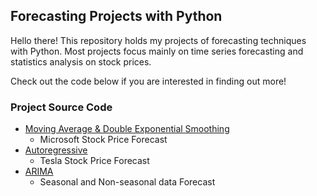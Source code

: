 ## Forecasting Projects with Python
Hello there! This repository holds my projects of forecasting techniques with Python. 
Most projects focus mainly on time series forecasting and statistics analysis on stock prices.

Check out the code below if you are interested in finding out more!

### Project Source Code
* [Moving Average & Double Exponential Smoothing](https://github.com/ZachhHsu/Forecasting_Projects_with_Python/blob/main/Microsoft_Stock_Price_Forecasting.ipynb)
  - Microsoft Stock Price Forecast
* [Autoregressive](https://github.com/ZachhHsu/Forecasting_Projects_with_Python/blob/main/AutoRegressive_Forecast.py)
  - Tesla Stock Price Forecast
* [ARIMA](https://github.com/ZachhHsu/Forecasting_Projects_with_Python/blob/main/ARIMA-and-Seasonal-ARIMA-.ipynb)
  - Seasonal and Non-seasonal data Forecast
